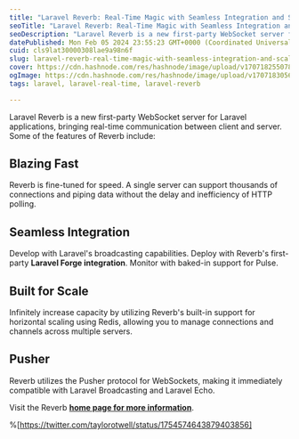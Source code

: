 ```yaml
---
title: "Laravel Reverb: Real-Time Magic with Seamless Integration and Scalability"
seoTitle: "Laravel Reverb: Real-Time Magic with Seamless Integration and Scalabil"
seoDescription: "Laravel Reverb is a new first-party WebSocket server for Laravel applications, bringing real-time communication between client and server."
datePublished: Mon Feb 05 2024 23:55:23 GMT+0000 (Coordinated Universal Time)
cuid: cls9lat30000308lae9a98n6f
slug: laravel-reverb-real-time-magic-with-seamless-integration-and-scalability
cover: https://cdn.hashnode.com/res/hashnode/image/upload/v1707182550785/e1ec1faf-d378-4d90-a838-a194e1c390bc.png
ogImage: https://cdn.hashnode.com/res/hashnode/image/upload/v1707183056953/90d670c1-ce47-4593-a1a7-7cfdf63cba0a.png
tags: laravel, laravel-real-time, laravel-reverb

---
```


Laravel Reverb is a new first-party WebSocket server for Laravel applications, bringing real-time communication between client and server. Some of the features of Reverb include:

## **Blazing Fast**

Reverb is fine-tuned for speed. A single server can support thousands of connections and piping data without the delay and inefficiency of HTTP polling.

## **Seamless Integration**

Develop with Laravel's broadcasting capabilities. Deploy with Reverb's first-party **Laravel Forge integration**. Monitor with baked-in support for Pulse.

## **Built for Scale**

Infinitely increase capacity by utilizing Reverb's built-in support for horizontal scaling using Redis, allowing you to manage connections and channels across multiple servers.

## **Pusher**

Reverb utilizes the Pusher protocol for WebSockets, making it immediately compatible with Laravel Broadcasting and Laravel Echo.

Visit the Reverb [**home page for more information**](https://reverb.laravel.com/).

%[https://twitter.com/taylorotwell/status/1754574643879403856]